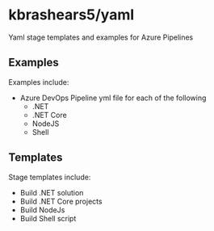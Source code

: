 # kbrashears5/yaml
Yaml stage templates and examples for Azure Pipelines

## Examples
Examples include:
- Azure DevOps Pipeline yml file for each of the following
    - .NET
    - .NET Core
    - NodeJS
    - Shell

## Templates
Stage templates include:
- Build .NET solution
- Build .NET Core projects
- Build NodeJs
- Build Shell script